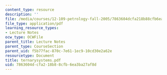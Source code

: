 ```yaml
---
content_type: resource
description: ''
file: /media/courses/12-109-petrology-fall-2005/7863604dcfa218b88cfb6ea3ba27af8d_ternarysystems.pdf
file_type: application/pdf
learning_resource_types:
- Lecture Notes
ocw_type: OCWFile
parent_title: Lecture Notes
parent_type: CourseSection
parent_uid: f5b77fac-870c-7e61-1ec9-10cd30e2a62e
resourcetype: Document
title: ternarysystems.pdf
uid: 7863604d-cfa2-18b8-8cfb-6ea3ba27af8d
---
```

